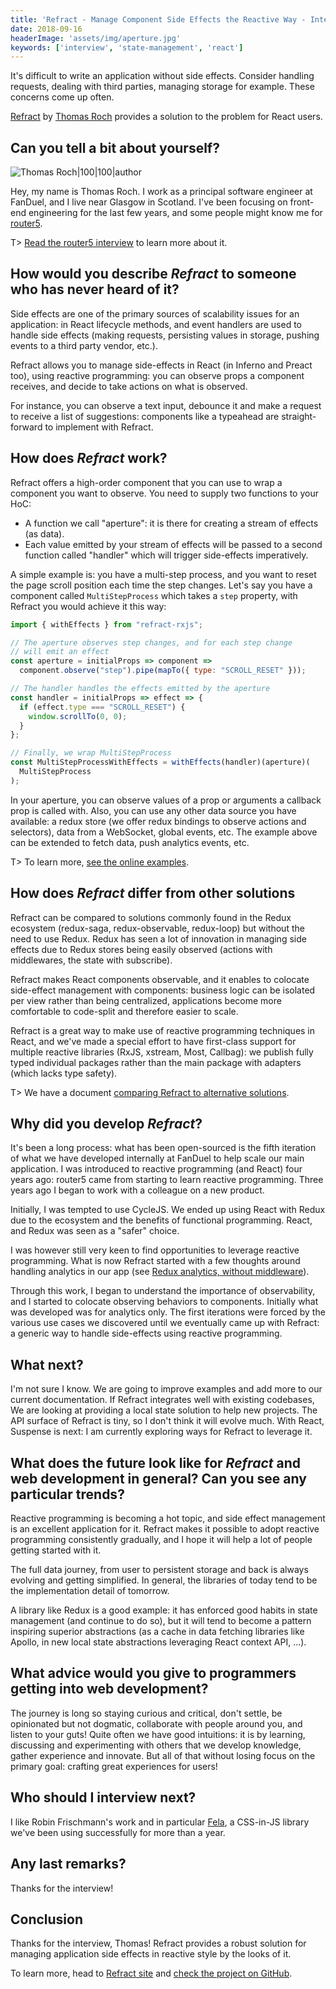```yaml
---
title: 'Refract - Manage Component Side Effects the Reactive Way - Interview with Thomas Roch.'
date: 2018-09-16
headerImage: 'assets/img/aperture.jpg'
keywords: ['interview', 'state-management', 'react']
---
```


It's difficult to write an application without side effects. Consider handling requests, dealing with third parties, managing storage for example. These concerns come up often.

[Refract](https://refract.js.org/) by [Thomas Roch](https://twitter.com/tcroch) provides a solution to the problem for React users.

## Can you tell a bit about yourself?

![Thomas Roch|100|100|author](https://www.gravatar.com/avatar/8f3bfe81d2d4de9670c430346c490c3f?s=200)

Hey, my name is Thomas Roch. I work as a principal software engineer at FanDuel, and I live near Glasgow in Scotland. I've been focusing on front-end engineering for the last few years, and some people might know me for [router5](https://router5.js.org).

T> [Read the router5 interview](/blog/react-router5-interview/) to learn more about it.

## How would you describe _Refract_ to someone who has never heard of it?

Side effects are one of the primary sources of scalability issues for an application: in React lifecycle methods, and event handlers are used to handle side effects (making requests, persisting values in storage, pushing events to a third party vendor, etc.).

Refract allows you to manage side-effects in React (in Inferno and Preact too), using reactive programming: you can observe props a component receives, and decide to take actions on what is observed.

For instance, you can observe a text input, debounce it and make a request to receive a list of suggestions: components like a typeahead are straight-forward to implement with Refract.

## How does _Refract_ work?

Refract offers a high-order component that you can use to wrap a component you want to observe. You need to supply two functions to your HoC:

* A function we call "aperture": it is there for creating a stream of effects (as data).
* Each value emitted by your stream of effects will be passed to a second function called "handler" which will trigger side-effects imperatively.

A simple example is: you have a multi-step process, and you want to reset the page scroll position each time the step changes. Let's say you have a component called `MultiStepProcess` which takes a `step` property, with Refract you would achieve it this way:

```javascript
import { withEffects } from "refract-rxjs";

// The aperture observes step changes, and for each step change
// will emit an effect
const aperture = initialProps => component =>
  component.observe("step").pipe(mapTo({ type: "SCROLL_RESET" }));

// The handler handles the effects emitted by the aperture
const handler = initialProps => effect => {
  if (effect.type === "SCROLL_RESET") {
    window.scrollTo(0, 0);
  }
};

// Finally, we wrap MultiStepProcess
const MultiStepProcessWithEffects = withEffects(handler)(aperture)(
  MultiStepProcess
);
```

In your aperture, you can observe values of a prop or arguments a callback prop is called with. Also, you can use any other data source you have available: a redux store (we offer redux bindings to observe actions and selectors), data from a WebSocket, global events, etc. The example above can be extended to fetch data, push analytics events, etc.

T> To learn more, [see the online examples](https://refract.js.org/examples).

## How does _Refract_ differ from other solutions

Refract can be compared to solutions commonly found in the Redux ecosystem (redux-saga, redux-observable, redux-loop) but without the need to use Redux. Redux has seen a lot of innovation in managing side effects due to Redux stores being easily observed (actions with middlewares, the state with subscribe).

Refract makes React components observable, and it enables to colocate side-effect management with components: business logic can be isolated per view rather than being centralized, applications become more comfortable to code-split and therefore easier to scale.

Refract is a great way to make use of reactive programming techniques in React, and we've made a special effort to have first-class support for multiple reactive libraries (RxJS, xstream, Most, Callbag): we publish fully typed individual packages rather than the main package with adapters (which lacks type safety).

T> We have a document [comparing Refract to alternative solutions](https://refract.js.org/introduction/alternatives).

## Why did you develop _Refract_?

It's been a long process: what has been open-sourced is the fifth iteration of what we have developed internally at FanDuel to help scale our main application. I was introduced to reactive programming (and React) four years ago: router5 came from starting to learn reactive programming. Three years ago I began to work with a colleague on a new product.

Initially, I was tempted to use CycleJS. We ended up using React with Redux due to the ecosystem and the benefits of functional programming. React, and Redux was seen as a "safer" choice.

I was however still very keen to find opportunities to leverage reactive programming. What is now Refract started with a few thoughts around handling analytics in our app (see [Redux analytics, without middleware](http://troch.github.io/posts/2016/09/27/redux-analytics-without-middleware/)).

Through this work, I began to understand the importance of observability, and I started to colocate observing behaviors to components. Initially what was developed was for analytics only. The first iterations were forced by the various use cases we discovered until we eventually came up with Refract: a generic way to handle side-effects using reactive programming.

## What next?

I'm not sure I know. We are going to improve examples and add more to our current documentation. If Refract integrates well with existing codebases, We are looking at providing a local state solution to help new projects. The API surface of Refract is tiny, so I don't think it will evolve much. With React, Suspense is next: I am currently exploring ways for Refract to leverage it.

## What does the future look like for _Refract_ and web development in general? Can you see any particular trends?

Reactive programming is becoming a hot topic, and side effect management is an excellent application for it. Refract makes it possible to adopt reactive programming consistently gradually, and I hope it will help a lot of people getting started with it.

The full data journey, from user to persistent storage and back is always evolving and getting simplified. In general, the libraries of today tend to be the implementation detail of tomorrow.

A library like Redux is a good example: it has enforced good habits in state management (and continue to do so), but it will tend to become a pattern inspiring superior abstractions (as a cache in data fetching libraries like Apollo, in new local state abstractions leveraging React context API, ...).

## What advice would you give to programmers getting into web development?

The journey is long so staying curious and critical, don't settle, be opinionated but not dogmatic, collaborate with people around you, and listen to your guts! Quite often we have good intuitions: it is by learning, discussing and experimenting with others that we develop knowledge, gather experience and innovate. But all of that without losing focus on the primary goal: crafting great experiences for users!

## Who should I interview next?

I like Robin Frischmann's work and in particular [Fela](fela.js.org), a CSS-in-JS library we've been using successfully for more than a year.

## Any last remarks?

Thanks for the interview!

## Conclusion

Thanks for the interview, Thomas! Refract provides a robust solution for managing application side effects in reactive style by the looks of it.

To learn more, head to [Refract site](https://refract.js.org/) and [check the project on GitHub](https://github.com/fanduel-oss/refract).
